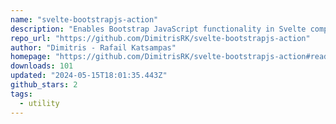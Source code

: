 ```yaml
---
name: "svelte-bootstrapjs-action"
description: "Enables Bootstrap JavaScript functionality in Svelte components."
repo_url: "https://github.com/DimitrisRK/svelte-bootstrapjs-action"
author: "Dimitris - Rafail Katsampas"
homepage: "https://github.com/DimitrisRK/svelte-bootstrapjs-action#readme"
downloads: 101
updated: "2024-05-15T18:01:35.443Z"
github_stars: 2
tags: 
  - utility
---
```

